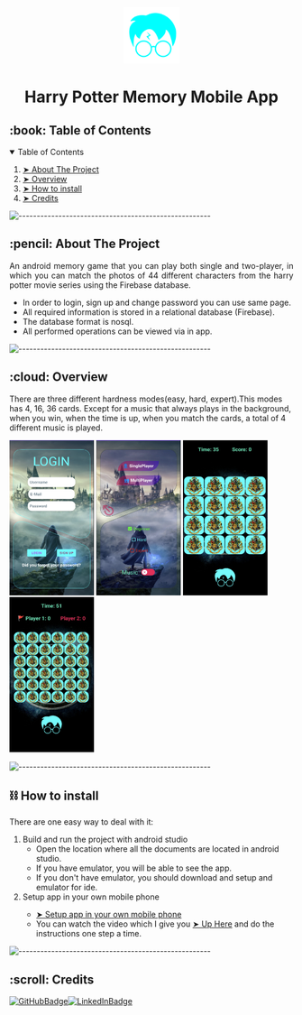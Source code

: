 <p align="center">
    <img src="/brand.svg" alt="App Logo" width="100px" height="100px" />
  </p>
  <h1 align="center">Harry Potter Memory Mobile App</h1>
 
  <!-- TABLE OF CONTENTS -->
  <h2 id="table-of-contents">:book: Table of Contents</h2>
  <details open="open">
    <summary>Table of Contents</summary>
    <ol>
      <li><a href="#about-the-project"> ➤ About The Project</a></li>
      <li><a href="#overview"> ➤ Overview</a></li>
      <li><a href="#howtoinstall"> ➤ How to install</a></li>
      <li><a href="#Credits"> ➤ Credits</a></li>
    </ol>
  </details>
  
  ![-----------------------------------------------------](https://raw.githubusercontent.com/andreasbm/readme/master/assets/lines/rainbow.png)
  
  <!-- ABOUT THE PROJECT -->
  <h2 id="about-the-project">:pencil: About The Project</h2>
  
  <p align="justify">
    An android memory game that you can play both single and two-player, in which you can match the photos of 44 different characters from the harry potter movie series using the Firebase database.
  </p>
  
  <ul>
    <li>
     In order to login, sign up and change password you can use same page.
    </li>
    <li>
      All required information is stored in a relational database (Firebase).
    </li>
    <li>The database format is nosql.</li>
    <li>All performed operations can be viewed via in app.</li>
  </ul>
  
  ![-----------------------------------------------------](https://raw.githubusercontent.com/andreasbm/readme/master/assets/lines/rainbow.png)
  
  <!-- OVERVIEW -->
  <h2 id="overview">:cloud: Overview</h2>
  
  <p align="justify">
    <p>There are three different hardness modes(easy, hard, expert).This modes has 4, 16, 36 cards. Except for a music that always plays in the background, when you win, when the time is up, when you match the cards, a total of 4 different music is played.</p>
    <p float="left">
    <img src="/ex1.png" alt="App guis" width="150px" height="275px" />
    <img src="/ex2.png" alt="App guis" width="150px" height="275px" />
    <img src="/ex3.png" alt="App guis" width="150px" height="275px" />
    <img src="/ex4.png" alt="App guis" width="150px" height="275px" />
</p>
    
  </p>

  ![-----------------------------------------------------](https://raw.githubusercontent.com/andreasbm/readme/master/assets/lines/rainbow.png)
    <h2 id="howtoinstall">⛓️ How to install</h2>
  
  <p align="justify">
    There are one easy way to deal with it:
  <ol>
    <li>Build and run the project with android studio
      <ul>
         <li> Open the location where all the documents are located in android studio.</li>
         <li> If you have emulator, you will be able to see the app.</li>
         <li> If you don't have emulator, you should download and setup and emulator for ide.</li>
      </ul>
    </li>
    <li>Setup app in your own mobile phone</li>
      <ul>
         <li><a id="linkforsetup" href="https://www.youtube.com/watch?v=QpuoZrKUVmo">➤ Setup app in your own mobile phone</a></li>
         <li>You can watch the video which I give you <a href="#linkforsetup">➤ Up Here</a> and do the instructions one step a time.</li>
      </ul>
    </li>
   </ol>
  </p>

  ![-----------------------------------------------------](https://raw.githubusercontent.com/andreasbm/readme/master/assets/lines/rainbow.png)
  
  <!-- CREDITS -->
  <h2 id="Credits">:scroll: Credits</h2>
  
[![GitHubBadge](https://img.shields.io/badge/GitHub-100000?style=for-the-badge&logo=github&logoColor=white)](https://github.com/deniz-ozcan)[![LinkedInBadge](https://img.shields.io/badge/LinkedIn-0077B5?style=for-the-badge&logo=linkedin&logoColor=white)](https://www.linkedin.com/in/98-deniz-ozcan/)
